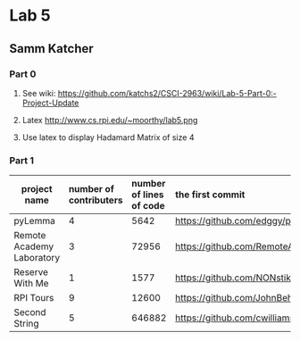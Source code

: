 # Lab 5
## Samm Katcher


### Part 0
1. See wiki: https://github.com/katchs2/CSCI-2963/wiki/Lab-5-Part-0:-Project-Update

2. Latex http://www.cs.rpi.edu/~moorthy/lab5.png

3. Use latex to display Hadamard Matrix of size 4


### Part 1
project name 				| number of contributers 	| number of lines of code 	| the first commit  	 	 	 	 	 	 	 	 	 	 	 	 	 	 	 	 	     	 | the latest commit 	                                                                          	| the current branches 	
----------------------------|:--------------------------|:--------------------------|:-----------------------------------------------------------------------------------------------|:-------------------------------------------------------------------------------------------------|:---------------------
pyLemma 					| 4   						|5642			    		| https://github.com/edggy/pyLemma/commit/bd9ed5fd9e7404d090ad682a90f0d6687a2b99ef	             | https://github.com/edggy/pyLemma/commit/86339dc32740533190c0951fcad4f5576b10c068         	    | master				
Remote Academy Laboratory   | 3   						|72956						| https://github.com/RemoteAcademy/ReALv2/commit/b33b1bde47839223226bba29c77d565ee9787956        | https://github.com/RemoteAcademy/ReALv2/commit/37c59773e575b97ef33895ab850bfaf8b2e5885b	     	| myBranch				
Reserve With Me 			| 1   						|1577 						| https://github.com/NONstiky/ReserveWithMe/commit/1dc2a65fd52222afba1d395417a1cc60bd94c685	     | https://github.com/NONstiky/ReserveWithMe/commit/bbb3e3156adac5cce03c708f56c1cc1ebaad0e67    	| master				
RPI Tours 			    	| 9   						|12600 						| https://github.com/JohnBehnke/RPI_Tours_iOS/commit/86ea911b660866f2cda10a30a73d63bd3ad13f35	 | https://github.com/JohnBehnke/RPI_Tours_iOS/commit/0909445ae9bf3ce0c77a72a6f0e2d186bda2bf28      | develop				
Second String 			    | 5   						|646882			    		| https://github.com/cwilliamson226/SecondString/commit/0b5cfd799bac80cecf27158abb0cf2a1995851af | https://github.com/cwilliamson226/SecondString/commit/cfc252b5b4b7381622dd6e79c5370a3daff26ce5	| master		
